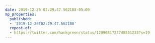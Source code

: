 ```yaml
---
date: 2019-12-26 02:29:47.562188-05:00
mp_properties:
  published:
  - '2019-12-26T02:29:47.562188'
  repost-of:
  - https://twitter.com/hankgreen/status/1209681723748831233?s=19
---
```


